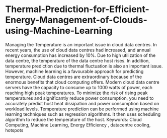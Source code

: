 # Thermal-Prediction-for-Efficient-Energy-Management-of-Clouds-using-Machine-Learning
Managing the Temperature is an important issue in cloud data centres. In recent years, the use 
of cloud data centres had increased, and annual energy consumption has increased by 10%. 
Due to high utilization of the data centre, the temperature of the data centre host rises. In 
addition, temperature prediction due to thermal fluctuation is also an important issue. However, 
machine learning is a favourable approach for predicting temperature. 
Cloud data centres are extraordinary because of the enormous benefits that cloud computing 
offers. Modern cloud data centre servers have the capacity to consume up to 1000 watts of 
power, each reaching high peak temperatures. To minimize the risk of rising peak temperatures 
and significantly reduce power consumption, you need to accurately predict host heat 
dissipation and power consumption based on workload levels. 
Temperature prediction can be performed using machine learning techniques such as 
regression algorithms. It then uses scheduling algorithm to reduce the temperature of the host. 
Keywords: Cloud Computing, Machine Learning, Energy Efficiency , datacentre cooling, 
hotspots
